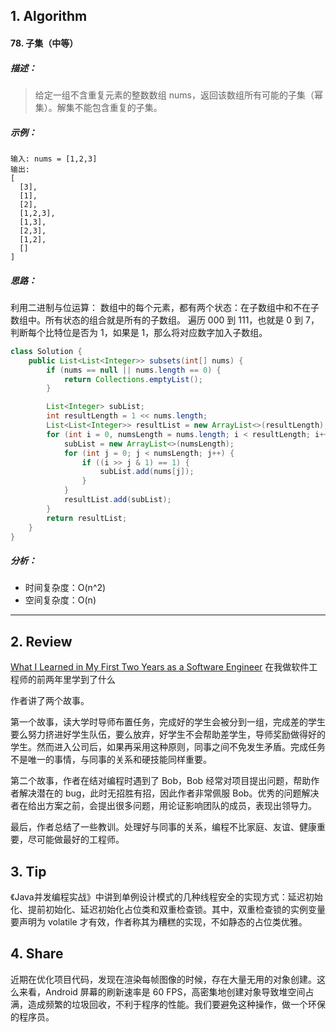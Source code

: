 ## 1. Algorithm

#### 78. 子集（中等）

##### 描述：

> 给定一组不含重复元素的整数数组 nums，返回该数组所有可能的子集（幂集）。解集不能包含重复的子集。

##### 示例：

```
输入: nums = [1,2,3]
输出:
[
  [3],
  [1],
  [2],
  [1,2,3],
  [1,3],
  [2,3],
  [1,2],
  []
]
```

##### 思路：

利用二进制与位运算：
数组中的每个元素，都有两个状态：在子数组中和不在子数组中。所有状态的组合就是所有的子数组。
遍历 000 到 111，也就是 0 到 7，判断每个比特位是否为 1，如果是 1，那么将对应数字加入子数组。

```java
class Solution {
    public List<List<Integer>> subsets(int[] nums) {
        if (nums == null || nums.length == 0) {
            return Collections.emptyList();
        }

        List<Integer> subList;
        int resultLength = 1 << nums.length;
        List<List<Integer>> resultList = new ArrayList<>(resultLength);
        for (int i = 0, numsLength = nums.length; i < resultLength; i++) {
            subList = new ArrayList<>(numsLength);
            for (int j = 0; j < numsLength; j++) {
                if ((i >> j & 1) == 1) {
                    subList.add(nums[j]);
                }
            }
            resultList.add(subList);
        }
        return resultList;
    }
}
```

##### 分析：

- 时间复杂度：O(n^2)
- 空间复杂度：O(n)

-----

## 2. Review

[What I Learned in My First Two Years as a Software Engineer](https://blog.usejournal.com/what-i-learned-in-my-first-two-years-as-a-software-engineer-4e374fdcf0fd) 在我做软件工程师的前两年里学到了什么

作者讲了两个故事。

第一个故事，读大学时导师布置任务，完成好的学生会被分到一组，完成差的学生要么努力挤进好学生队伍，要么放弃，好学生不会帮助差学生，导师奖励做得好的学生。然而进入公司后，如果再采用这种原则，同事之间不免发生矛盾。完成任务不是唯一的事情，与同事的关系和硬技能同样重要。

第二个故事，作者在结对编程时遇到了 Bob，Bob 经常对项目提出问题，帮助作者解决潜在的 bug，此时无招胜有招，因此作者非常佩服 Bob。优秀的问题解决者在给出方案之前，会提出很多问题，用论证影响团队的成员，表现出领导力。

最后，作者总结了一些教训。处理好与同事的关系，编程不比家庭、友谊、健康重要，尽可能做最好的工程师。

## 3. Tip

《Java并发编程实战》中讲到单例设计模式的几种线程安全的实现方式：延迟初始化、提前初始化、延迟初始化占位类和双重检查锁。其中，双重检查锁的实例变量要声明为 volatile 才有效，作者称其为糟糕的实现，不如静态的占位类优雅。

## 4. Share

近期在优化项目代码，发现在渲染每帧图像的时候，存在大量无用的对象创建。这么来看，Android 屏幕的刷新速率是 60 FPS，高密集地创建对象导致堆空间占满，造成频繁的垃圾回收，不利于程序的性能。我们要避免这种操作，做一个环保的程序员。